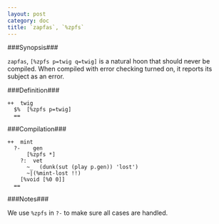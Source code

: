 ```yaml
---
layout: post
category: doc
title: `zapfas`, `%zpfs`
---
```


###Synopsis###

`zapfas`, `[%zpfs p=twig q=twig]` is a natural hoon that should
never be compiled.  When compiled with error checking turned on,
it reports its subject as an error.

###Definition###

    ++  twig  
      $%  [%zpfs p=twig]
      ==

###Compilation###
    
    ++  mint
      ?-    gen
          [%zpfs *]  
        ?:  vet
          ~_  (dunk(sut (play p.gen)) 'lost')
          ~|(%mint-lost !!)
        [%void [%0 0]]
      ==

###Notes###

We use `%zpfs` in `?-` to make sure all cases are handled.
